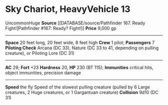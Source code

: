 ﻿---
ac: '29'
fortitude: '+23'
hardness: '20'
hp: '230'
id: '15'
item_category: Vehicles
land_speed: '1'
level: '13'
max_speed: '1'
name: Sky Chariot, Heavy
price: 9,000 gp
rarity: Uncommon
size: Huge
source: '[[DATABASE/source/Pathfinder 167. Ready Fight!|Pathfinder #167: Ready? Fight!]]'
trait:
- '[[DATABASE/trait/Uncommon|Uncommon]]'
type: Vehicle

---
# Sky Chariot, Heavy<span class="item-type">Vehicle 13</span>

<span class="trait-uncommon item-trait">Uncommon</span><span class="trait-size item-trait">Huge</span>
**Source** [[DATABASE/source/Pathfinder 167. Ready Fight!|Pathfinder #167: Ready? Fight!]]
**Price** 9,000 gp

---
**Space** 20 feet long, 20 feet wide, 8 feet high
**Crew** 1 pilot; **Passengers** 7
**Piloting Check** Arcana (DC 33), Nature (DC 33 to 41, depending on pulling creature), or Piloting Lore (DC 31)

---
**AC** 29; **Fort** +23
**Hardness** 20, **HP** 230 (BT 115); **Immunities** critical hits, object immunities, precision damage

---
**Speed** the fly Speed of the slowest pulling creature (pulled by 6 Large creatures, 2 Huge creatures, or 1 Gargantuan creature)
**Collision** 9d10 (DC 31)